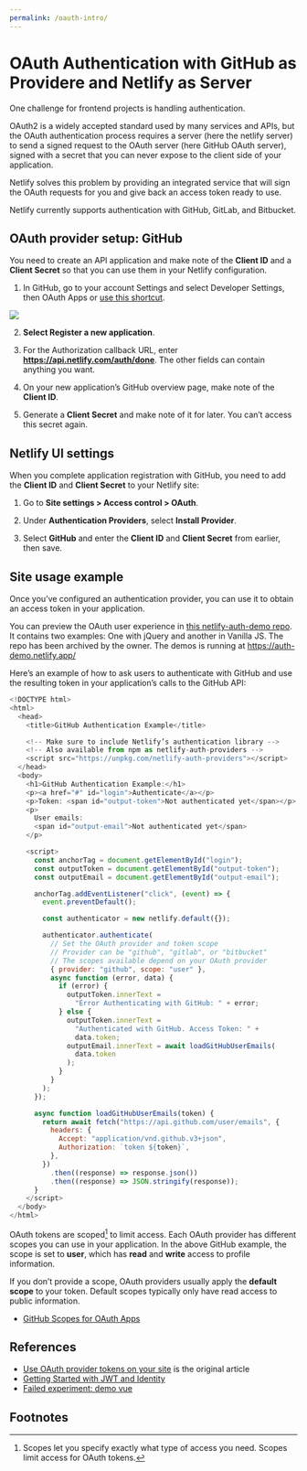 ```yaml
---
permalink: /oauth-intro/
---
```

# OAuth Authentication with GitHub as Providere and Netlify as Server

One challenge for frontend projects is handling authentication. 

OAuth2 is a widely accepted standard used by many services and APIs, but the OAuth authentication process requires a server (here the netlify server) to send a signed request to the OAuth server (here GitHub OAuth server), signed with a secret that you can never expose to the client side of your application.

Netlify solves this problem by providing an integrated service that will sign the OAuth requests for you and give back an access token ready to use.

Netlify currently supports authentication with GitHub, GitLab, and Bitbucket.

## OAuth provider setup: GitHub

You need to create an API application and make note of the **Client ID** and a **Client Secret** so that you can use them in your Netlify configuration.

1. In GitHub, go to your account Settings and select Developer Settings, then OAuth Apps or [use this shortcut](https://github.com/settings/developers).

  ![](https://docs.netlify.com/images/visitor-access-github-oauth-config.png)

2. **Select Register a new application**.

3. For the Authorization callback URL, enter **https://api.netlify.com/auth/done**. The other fields can contain anything you want.

4. On your new application’s GitHub overview page, make note of the **Client ID**.

5. Generate a **Client Secret** and make note of it for later. You can’t access this secret again.

## Netlify UI settings

When you complete application registration with GitHub, you need to add the **Client ID** and **Client Secret** to your Netlify site:

1. Go to **Site settings > Access control > OAuth**.

2. Under **Authentication Providers**, select **Install Provider**.

3. Select **GitHub** and enter the **Client ID** and **Client Secret** from earlier, then save.


## Site usage example

Once you’ve configured an authentication provider, you can use it to obtain an access token in your application.

You can preview the OAuth user experience in [this netlify-auth-demo repo](https://github.com/netlify/netlify-auth-demo). It contains two examples: One with jQuery and another in Vanilla JS.
The repo has been archived by the owner. The demos is running at <https://auth-demo.netlify.app/>

Here’s an example of how to ask users to authenticate with GitHub and use the resulting token in your application’s calls to the GitHub API:

```js
<!DOCTYPE html>
<html>
  <head>
    <title>GitHub Authentication Example</title>

    <!-- Make sure to include Netlify’s authentication library -->
    <!-- Also available from npm as netlify-auth-providers -->
    <script src="https://unpkg.com/netlify-auth-providers"></script>
  </head>
  <body>
    <h1>GitHub Authentication Example:</h1>
    <p><a href="#" id="login">Authenticate</a></p>
    <p>Token: <span id="output-token">Not authenticated yet</span></p>
    <p>
      User emails:
      <span id="output-email">Not authenticated yet</span>
    </p>

    <script>
      const anchorTag = document.getElementById("login");
      const outputToken = document.getElementById("output-token");
      const outputEmail = document.getElementById("output-email");

      anchorTag.addEventListener("click", (event) => {
        event.preventDefault();

        const authenticator = new netlify.default({});

        authenticator.authenticate(
          // Set the OAuth provider and token scope
          // Provider can be "github", "gitlab", or "bitbucket"
          // The scopes available depend on your OAuth provider
          { provider: "github", scope: "user" },
          async function (error, data) {
            if (error) {
              outputToken.innerText =
                "Error Authenticating with GitHub: " + error;
            } else {
              outputToken.innerText =
                "Authenticated with GitHub. Access Token: " +
                data.token;
              outputEmail.innerText = await loadGitHubUserEmails(
                data.token
              );
            }
          }
        );
      });

      async function loadGitHubUserEmails(token) {
        return await fetch("https://api.github.com/user/emails", {
          headers: {
            Accept: "application/vnd.github.v3+json",
            Authorization: `token ${token}`,
          },
        })
          .then((response) => response.json())
          .then((response) => JSON.stringify(response));
      }
    </script>
  </body>
</html>
```

OAuth tokens are scoped[^scoped] to limit access. Each OAuth provider has different scopes you can use in your application. In the above GitHub example, the scope is set to **user**, which has **read** and **write** access to profile information.

If you don’t provide a scope, OAuth providers usually apply the **default scope** to your token. Default scopes typically only have read access to public information.

* [GitHub Scopes for OAuth Apps](https://docs.github.com/en/developers/apps/building-oauth-apps/scopes-for-oauth-apps)

## References

* [Use OAuth provider tokens on your site](https://docs.netlify.com/visitor-access/oauth-provider-tokens/#oauth-provider-setup) is the original article
* [Getting Started with JWT and Identity](https://www.netlify.com/blog/2018/01/23/getting-started-with-jwt-and-identity/?_ga=2.192508130.971053589.1669893799-1485033729.1667990322)
* [Failed experiment: demo vue](/temas/web/netlify-identity-demo-vue-failed.md)

## Footnotes 

[^scoped]: Scopes let you specify exactly what type of access you need. Scopes limit access for OAuth tokens. 